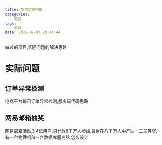 ```yaml
---
title: 项目实践积累
categories:
  - 笔记
tags:
  - 实践
date: 2018-07-07 20:44:44
---
```

 做过的项目,实际问题的解决思路
 <!-- more -->

# 实际问题 
## 订单异常检测
电商平台每日订单异常检测,服务端代码思路

## 网易邮箱抽奖
网易邮箱活动,3.4亿用户,只允许8千万人参加,最后在八千万人中产生一二三等奖,有一台物理机和一台数据库服务器,怎么设计

## 